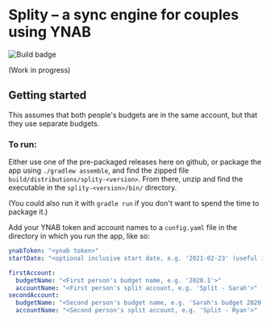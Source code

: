 # Splity – a sync engine for couples using YNAB

![Build badge](https://github.com/ryanmoelter/splity/actions/workflows/build.yml/badge.svg?branch=main)

(Work in progress)

## Getting started

This assumes that both people's budgets are in the same account, but that they use separate budgets.

### To run:

Either use one of the pre-packaged releases here on github, or package the app using `./gradlew assemble`, and find the zipped file `build/distributions/splity-<version>`. From there, unzip and find the executable in the `splity-<version>/bin/` directory.

(You could also run it with `gradle run` if you don't want to spend the time to package it.)

Add your YNAB token and account names to a `config.yaml` file in the directory in which you run the app, like so:

```yaml
ynabToken: "<ynab token>"
startDate: "<optional inclusive start date, e.g. '2021-02-23' (useful if someone does a fresh start)>"

firstAccount:
  budgetName: "<First person's budget name, e.g. '2020.1'>"
  accountName: "<First person's split account, e.g. 'Split - Sarah'>"
secondAccount:
  budgetName: "<Second person's budget name, e.g. 'Sarah's budget 2020'>"
  accountName: "<Second person's split account, e.g. 'Split - Ryan'>"
```
